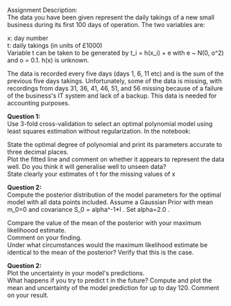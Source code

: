 Assignment Description:  
The data you have been given represent the daily takings of a new small business during its first 100 days of operation. The two variables are:  
  
x: day number  
t: daily takings (in units of £1000)  
Variable t can be taken to be generated by  t_i = h(x_i) + e with e ~ N(0, o^2)  and o = 0.1. h(x) is unknown.  
  
The data is recorded every five days (days 1, 6, 11 etc) and is the sum of the previous five days takings. Unfortunately, some of the data is missing, with recordings from days 31, 36, 41, 46, 51, and 56 missing because of a failure of the business's IT system and lack of a backup. This data is needed for accounting purposes.  
  
**Question 1:**  
Use 3-fold cross-validation to select an optimal polynomial model using least squares estimation without regularization. In the notebook:  
  
State the optimal degree of polynomial and print its parameters accurate to three decimal places.  
Plot the fitted line and comment on whether it appears to represent the data well. Do you think it will generalise well to unseen data?  
State clearly your estimates of t for the missing values of x  

**Question 2:**  
Compute the posterior distribution of the model parameters for the optimal model with all data points included. Assume a Gaussian Prior with mean m_0=0 and covariance S_0 = alpha^-1*I . Set alpha=2.0 .  
  
Compare the value of the mean of the posterior with your maximum likelihoood estimate.  
Comment on your finding.  
Under what circumstances would the maximum likelihood estimate be identical to the mean of the posterior? Verify that this is the case.  

**Question 2:**  
Plot the uncertainty in your model's predictions.  
What happens if you try to predict t  in the future? Compute and plot the mean and uncertainty of the model prediction for up to day 120. Comment on your result.  